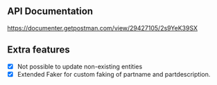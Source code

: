 ## API Documentation
https://documenter.getpostman.com/view/29427105/2s9YeK39SX

## Extra features
- [X] Not possible to update non-existing entities
- [X] Extended Faker for custom faking of partname and partdescription.